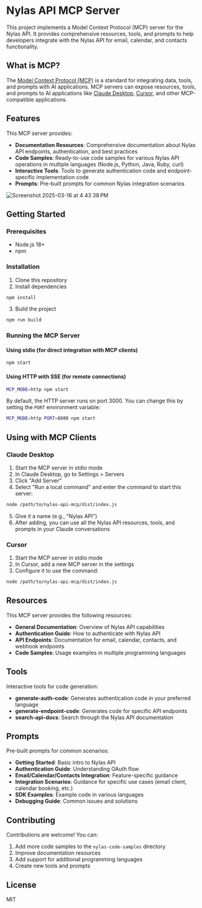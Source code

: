 # Nylas API MCP Server

This project implements a Model Context Protocol (MCP) server for the Nylas API. It provides comprehensive resources, tools, and prompts to help developers integrate with the Nylas API for email, calendar, and contacts functionality.

## What is MCP?

The [Model Context Protocol (MCP)](https://modelcontextprotocol.io) is a standard for integrating data, tools, and prompts with AI applications. MCP servers can expose resources, tools, and prompts to AI applications like [Claude Desktop](https://claude.ai/download), [Cursor](https://cursor.sh), and other MCP-compatible applications.

## Features

This MCP server provides:

- **Documentation Resources**: Comprehensive documentation about Nylas API endpoints, authentication, and best practices
- **Code Samples**: Ready-to-use code samples for various Nylas API operations in multiple languages (Node.js, Python, Java, Ruby, curl)
- **Interactive Tools**: Tools to generate authentication code and endpoint-specific implementation code
- **Prompts**: Pre-built prompts for common Nylas integration scenarios

![Screenshot 2025-03-16 at 4 43 38 PM](https://github.com/user-attachments/assets/01436765-2eb8-4d8b-90ab-f0a8544355db)

## Getting Started

### Prerequisites

- Node.js 18+
- npm

### Installation

1. Clone this repository
2. Install dependencies

```bash
npm install
```

3. Build the project

```bash
npm run build
```

### Running the MCP Server

#### Using stdio (for direct integration with MCP clients)

```bash
npm start
```

#### Using HTTP with SSE (for remote connections)

```bash
MCP_MODE=http npm start
```

By default, the HTTP server runs on port 3000. You can change this by setting the `PORT` environment variable:

```bash
MCP_MODE=http PORT=8080 npm start
```

## Using with MCP Clients

### Claude Desktop

1. Start the MCP server in stdio mode
2. In Claude Desktop, go to Settings > Servers
3. Click "Add Server"
4. Select "Run a local command" and enter the command to start this server:

```bash
node /path/to/nylas-api-mcp/dist/index.js
```

5. Give it a name (e.g., "Nylas API")
6. After adding, you can use all the Nylas API resources, tools, and prompts in your Claude conversations

### Cursor

1. Start the MCP server in stdio mode
2. In Cursor, add a new MCP server in the settings
3. Configure it to use the command:

```bash
node /path/to/nylas-api-mcp/dist/index.js
```

## Resources

This MCP server provides the following resources:

- **General Documentation**: Overview of Nylas API capabilities
- **Authentication Guide**: How to authenticate with Nylas API
- **API Endpoints**: Documentation for email, calendar, contacts, and webhook endpoints
- **Code Samples**: Usage examples in multiple programming languages

## Tools

Interactive tools for code generation:

- **generate-auth-code**: Generates authentication code in your preferred language
- **generate-endpoint-code**: Generates code for specific API endpoints
- **search-api-docs**: Search through the Nylas API documentation

## Prompts

Pre-built prompts for common scenarios:

- **Getting Started**: Basic intro to Nylas API
- **Authentication Guide**: Understanding OAuth flow
- **Email/Calendar/Contacts Integration**: Feature-specific guidance
- **Integration Scenarios**: Guidance for specific use cases (email client, calendar booking, etc.)
- **SDK Examples**: Example code in various languages
- **Debugging Guide**: Common issues and solutions

## Contributing

Contributions are welcome! You can:

1. Add more code samples to the `nylas-code-samples` directory
2. Improve documentation resources
3. Add support for additional programming languages
4. Create new tools and prompts

## License

MIT
